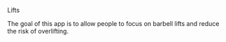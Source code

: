Lifts

The goal of this app is to allow people to focus on barbell lifts and reduce the risk of overlifting.